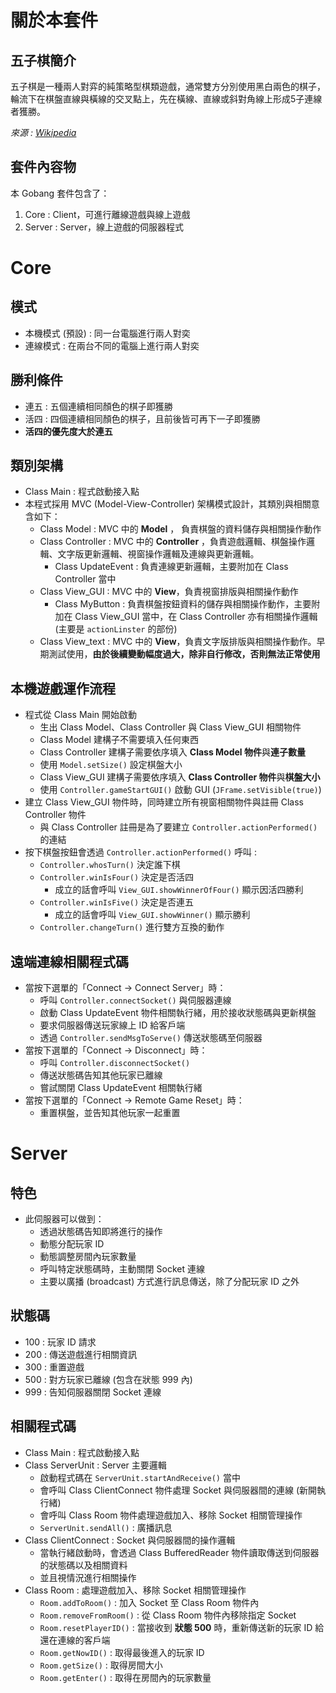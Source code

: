 # 關於本套件
## 五子棋簡介
五子棋是一種兩人對弈的純策略型棋類遊戲，通常雙方分別使用黑白兩色的棋子，輪流下在棋盤直線與橫線的交叉點上，先在橫線、直線或斜對角線上形成5子連線者獲勝。

_來源 : [Wikipedia](https://zh.wikipedia.org/wiki/%E4%BA%94%E5%AD%90%E6%A3%8B)_

## 套件內容物
本 Gobang 套件包含了：  
1. Core : Client，可進行離線遊戲與線上遊戲
2. Server : Server，線上遊戲的伺服器程式

# Core
## 模式
- 本機模式 (預設) : 同一台電腦進行兩人對奕
- 連線模式 : 在兩台不同的電腦上進行兩人對奕

## 勝利條件
- 連五 : 五個連續相同顏色的棋子即獲勝
- 活四 : 四個連續相同顏色的棋子，且前後皆可再下一子即獲勝
- **活四的優先度大於連五**

## 類別架構
- Class Main : 程式啟動接入點
- 本程式採用 MVC (Model-View-Controller) 架構模式設計，其類別與相關意含如下：
    - Class Model : MVC 中的 **Model** ， 負責棋盤的資料儲存與相關操作動作
    - Class Controller : MVC 中的 **Controller** ，負責遊戲邏輯、棋盤操作邏輯、文字版更新邏輯、視窗操作邏輯及連線與更新邏輯。
        - Class UpdateEvent : 負責連線更新邏輯，主要附加在 Class Controller 當中
    - Class View_GUI : MVC 中的 **View**，負責視窗排版與相關操作動作
        - Class MyButton : 負責棋盤按鈕資料的儲存與相關操作動作，主要附加在 Class View_GUI 當中，在 Class Controller 亦有相關操作邏輯 (主要是 `actionLinster` 的部份)
    - Class View_text : MVC 中的 **View**，負責文字版排版與相關操作動作。早期測試使用，**由於後續變動幅度過大，除非自行修改，否則無法正常使用**

## 本機遊戲運作流程
- 程式從 Class Main 開始啟動
    - 生出 Class Model、Class Controller 與 Class View_GUI 相關物件
    - Class Model 建構子不需要填入任何東西
    - Class Controller 建構子需要依序填入 **Class Model 物件**與**連子數量**
    - 使用 `Model.setSize()` 設定棋盤大小
    - Class View_GUI 建構子需要依序填入 **Class Controller 物件**與**棋盤大小**
    - 使用 `Controller.gameStartGUI()` 啟動 GUI (`JFrame.setVisible(true)`)
- 建立 Class View_GUI 物件時，同時建立所有視窗相關物件與註冊 Class Controller 物件
    - 與 Class Controller 註冊是為了要建立 `Controller.actionPerformed()` 的連結
- 按下棋盤按鈕會透過 `Controller.actionPerformed()` 呼叫 :
    - `Controller.whosTurn()` 決定誰下棋
    - `Controller.winIsFour()` 決定是否活四
        - 成立的話會呼叫 `View_GUI.showWinnerOfFour()` 顯示因活四勝利
    - `Controller.winIsFive()` 決定是否連五
        - 成立的話會呼叫 `View_GUI.showWinner()` 顯示勝利
    - `Controller.changeTurn()` 進行雙方互換的動作

## 遠端連線相關程式碼
- 當按下選單的「Connect -> Connect Server」時：
    - 呼叫 `Controller.connectSocket()` 與伺服器連線
    - 啟動 Class UpdateEvent 物件相關執行緒，用於接收狀態碼與更新棋盤
    - 要求伺服器傳送玩家線上 ID 給客戶端
    - 透過 `Controller.sendMsgToServe()` 傳送狀態碼至伺服器
- 當按下選單的「Connect -> Disconnect」時：
    - 呼叫 `Controller.disconnectSocket()`
    - 傳送狀態碼告知其他玩家已離線
    - 嘗試關閉 Class UpdateEvent 相關執行緒
- 當按下選單的「Connect -> Remote Game Reset」時：
    - 重置棋盤，並告知其他玩家一起重置

# Server
## 特色
- 此伺服器可以做到：
    - 透過狀態碼告知即將進行的操作
    - 動態分配玩家 ID
    - 動態調整房間內玩家數量
    - 呼叫特定狀態碼時，主動關閉 Socket 連線
    - 主要以廣播 (broadcast) 方式進行訊息傳送，除了分配玩家 ID 之外

## 狀態碼
- 100 : 玩家 ID 請求
- 200 : 傳送遊戲進行相關資訊
- 300 : 重置遊戲
- 500 : 對方玩家已離線 (包含在狀態 999 內)
- 999 : 告知伺服器關閉 Socket 連線

## 相關程式碼
- Class Main : 程式啟動接入點
- Class ServerUnit : Server 主要邏輯
    - 啟動程式碼在 `ServerUnit.startAndReceive()` 當中
    - 會呼叫 Class ClientConnect 物件處理 Socket 與伺服器間的連線 (新開執行緒)
    - 會呼叫 Class Room 物件處理遊戲加入、移除 Socket 相關管理操作
    - `ServerUnit.sendAll()` : 廣播訊息
- Class ClientConnect : Socket 與伺服器間的操作邏輯
    - 當執行緒啟動時，會透過 Class BufferedReader 物件讀取傳送到伺服器的狀態碼以及相關資料
    - 並且視情況進行相關操作
- Class Room : 處理遊戲加入、移除 Socket 相關管理操作
    - `Room.addToRoom()` : 加入 Socket 至 Class Room 物件內
    - `Room.removeFromRoom()` : 從 Class Room 物件內移除指定 Socket 
    - `Room.resetPlayerID()` : 當接收到 **狀態 500** 時，重新傳送新的玩家 ID 給還在連線的客戶端
    - `Room.getNowID()` : 取得最後進入的玩家 ID
    - `Room.getSize()` : 取得房間大小
    - `Room.getEnter()` : 取得在房間內的玩家數量